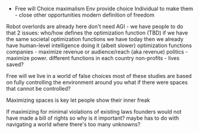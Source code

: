 
  - Free will
    Choice maximalism
    Env provide choice
    Individual to make them - close other opportunities
    modern definition of freedom


Robot overlords are already here
  don't need AGI - we have people to do that
    2 issues: who/how defines the optimization function (TBD)
    if we have the same societal optimization functions we have today
      then we already have human-level intelligence doing it (albeit slower)
  optimization functions
    companies - maximize revenue or audience/reach (aka revenue)
    politics - maximize power. different functions in each country
    non-profits - lives saved?


Free will
  we live in a world of false choices
    most of these studies are based on fully controlling the environment around you
  what if there were spaces that cannot be controlled?

Maximizing spaces is key
  let people show their inner freak

If maximizing for minimal violations of existing laws
  founders would not have made a bill of rights
  so why is it important?
  maybe has to do with navigating a world where there's too many unknowns?
  
